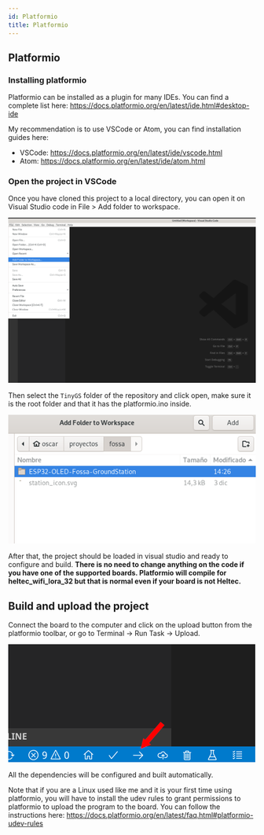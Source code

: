 ```yaml
---
id: Platformio
title: Platformio
---
```


## Platformio
### Installing platformio
Platformio can be installed as a plugin for many IDEs. You can find a complete list here: https://docs.platformio.org/en/latest/ide.html#desktop-ide

My recommendation is to use VSCode or Atom, you can find installation guides here:

* VSCode: https://docs.platformio.org/en/latest/ide/vscode.html
* Atom: https://docs.platformio.org/en/latest/ide/atom.html

### Open the project in VSCode
Once you have cloned this project to a local directory, you can open it on Visual Studio code in File > Add folder to workspace.

![Add folder to workspace VSCode](assets/images/add_folder_to_workspace.png "Add folder to workspace VSCode")

Then select the `TinyGS` folder of the repository and click open, make sure it is the root folder and that it has the platformio.ino inside.

![Select folder](assets/images/Select_folder.png "Select folder")

After that, the project should be loaded in visual studio and ready to configure and build. **There is no need to change anything on the code if you have one of the supported boards. Platformio will compile for heltec_wifi_lora_32 but that is normal even if your board is not Heltec.**

## Build and upload the project
Connect the board to the computer and click on the upload button from the platformio toolbar, or go to Terminal -> Run Task -> Upload.

![Upload](assets/images/upload.png "Upload")

All the dependencies will be configured and built automatically.

Note that if you are a Linux used like me and it is your first time using platformio, you will have to install the udev rules to grant permissions to platformio to upload the program to the board. You can follow the instructions here: https://docs.platformio.org/en/latest/faq.html#platformio-udev-rules
